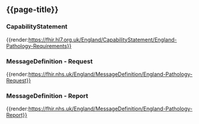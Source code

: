 ## {{page-title}}

### CapabilityStatement
{{render:https://fhir.hl7.org.uk/England/CapabilityStatement/England-Pathology-Requirements}}

### MessageDefinition - Request
{{render:https://fhir.nhs.uk/England/MessageDefinition/England-Pathology-Request}}

### MessageDefinition - Report
{{render:https://fhir.nhs.uk/England/MessageDefinition/England-Pathology-Report}}